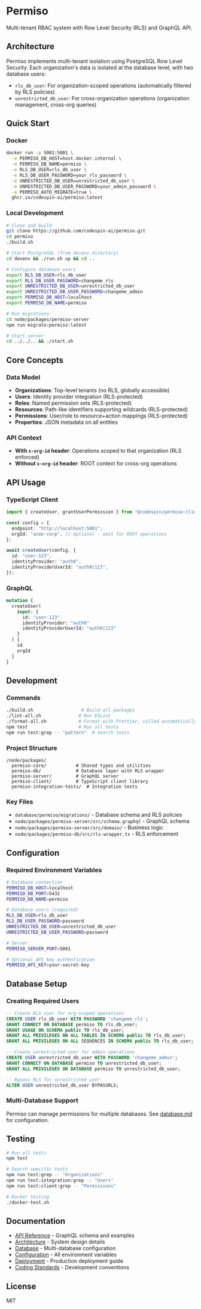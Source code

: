 # Permiso

Multi-tenant RBAC system with Row Level Security (RLS) and GraphQL API.

## Architecture

Permiso implements multi-tenant isolation using PostgreSQL Row Level Security. Each organization's data is isolated at the database level, with two database users:

- `rls_db_user`: For organization-scoped operations (automatically filtered by RLS policies)
- `unrestricted_db_user`: For cross-organization operations (organization management, cross-org queries)

## Quick Start

### Docker

```bash
docker run -p 5001:5001 \
  -e PERMISO_DB_HOST=host.docker.internal \
  -e PERMISO_DB_NAME=permiso \
  -e RLS_DB_USER=rls_db_user \
  -e RLS_DB_USER_PASSWORD=your_rls_password \
  -e UNRESTRICTED_DB_USER=unrestricted_db_user \
  -e UNRESTRICTED_DB_USER_PASSWORD=your_admin_password \
  -e PERMISO_AUTO_MIGRATE=true \
  ghcr.io/codespin-ai/permiso:latest
```

### Local Development

```bash
# Clone and build
git clone https://github.com/codespin-ai/permiso.git
cd permiso
./build.sh

# Start PostgreSQL (from devenv directory)
cd devenv && ./run.sh up && cd ..

# Configure database users
export RLS_DB_USER=rls_db_user
export RLS_DB_USER_PASSWORD=changeme_rls
export UNRESTRICTED_DB_USER=unrestricted_db_user
export UNRESTRICTED_DB_USER_PASSWORD=changeme_admin
export PERMISO_DB_HOST=localhost
export PERMISO_DB_NAME=permiso

# Run migrations
cd node/packages/permiso-server
npm run migrate:permiso:latest

# Start server
cd ../../.. && ./start.sh
```

## Core Concepts

### Data Model

- **Organizations**: Top-level tenants (no RLS, globally accessible)
- **Users**: Identity provider integration (RLS-protected)
- **Roles**: Named permission sets (RLS-protected)
- **Resources**: Path-like identifiers supporting wildcards (RLS-protected)
- **Permissions**: User/role to resource+action mappings (RLS-protected)
- **Properties**: JSON metadata on all entities

### API Context

- **With `x-org-id` header**: Operations scoped to that organization (RLS enforced)
- **Without `x-org-id` header**: ROOT context for cross-org operations

## API Usage

### TypeScript Client

```typescript
import { createUser, grantUserPermission } from "@codespin/permiso-client";

const config = {
  endpoint: "http://localhost:5001",
  orgId: "acme-corp", // Optional - omit for ROOT operations
};

await createUser(config, {
  id: "user-123",
  identityProvider: "auth0",
  identityProviderUserId: "auth0|123",
});
```

### GraphQL

```graphql
mutation {
  createUser(
    input: {
      id: "user-123"
      identityProvider: "auth0"
      identityProviderUserId: "auth0|123"
    }
  ) {
    id
    orgId
  }
}
```

## Development

### Commands

```bash
./build.sh                  # Build all packages
./lint-all.sh              # Run ESLint
./format-all.sh            # Format with Prettier, called automatically during build
npm test                   # Run all tests
npm run test:grep -- "pattern"  # Search tests
```

### Project Structure

```
/node/packages/
  permiso-core/           # Shared types and utilities
  permiso-db/             # Database layer with RLS wrapper
  permiso-server/         # GraphQL server
  permiso-client/         # TypeScript client library
  permiso-integration-tests/  # Integration tests
```

### Key Files

- `database/permiso/migrations/` - Database schema and RLS policies
- `node/packages/permiso-server/src/schema.graphql` - GraphQL schema
- `node/packages/permiso-server/src/domain/` - Business logic
- `node/packages/permiso-db/src/rls-wrapper.ts` - RLS enforcement

## Configuration

### Required Environment Variables

```bash
# Database connection
PERMISO_DB_HOST=localhost
PERMISO_DB_PORT=5432
PERMISO_DB_NAME=permiso

# Database users (required)
RLS_DB_USER=rls_db_user
RLS_DB_USER_PASSWORD=password
UNRESTRICTED_DB_USER=unrestricted_db_user
UNRESTRICTED_DB_USER_PASSWORD=password

# Server
PERMISO_SERVER_PORT=5001

# Optional API key authentication
PERMISO_API_KEY=your-secret-key
```

## Database Setup

### Creating Required Users

```sql
-- Create RLS user for org-scoped operations
CREATE USER rls_db_user WITH PASSWORD 'changeme_rls';
GRANT CONNECT ON DATABASE permiso TO rls_db_user;
GRANT USAGE ON SCHEMA public TO rls_db_user;
GRANT ALL PRIVILEGES ON ALL TABLES IN SCHEMA public TO rls_db_user;
GRANT ALL PRIVILEGES ON ALL SEQUENCES IN SCHEMA public TO rls_db_user;

-- Create unrestricted user for admin operations
CREATE USER unrestricted_db_user WITH PASSWORD 'changeme_admin';
GRANT CONNECT ON DATABASE permiso TO unrestricted_db_user;
GRANT ALL PRIVILEGES ON DATABASE permiso TO unrestricted_db_user;

-- Bypass RLS for unrestricted user
ALTER USER unrestricted_db_user BYPASSRLS;
```

### Multi-Database Support

Permiso can manage permissions for multiple databases. See [database.md](docs/database.md) for configuration.

## Testing

```bash
# Run all tests
npm test

# Search specific tests
npm run test:grep -- "Organizations"
npm run test:integration:grep -- "Users"
npm run test:client:grep -- "Permissions"

# Docker testing
./docker-test.sh
```

## Documentation

- [API Reference](docs/api.md) - GraphQL schema and examples
- [Architecture](docs/architecture.md) - System design details
- [Database](docs/database.md) - Multi-database configuration
- [Configuration](docs/configuration.md) - All environment variables
- [Deployment](docs/deployment.md) - Production deployment guide
- [Coding Standards](CODING-STANDARDS.md) - Development conventions

## License

MIT
